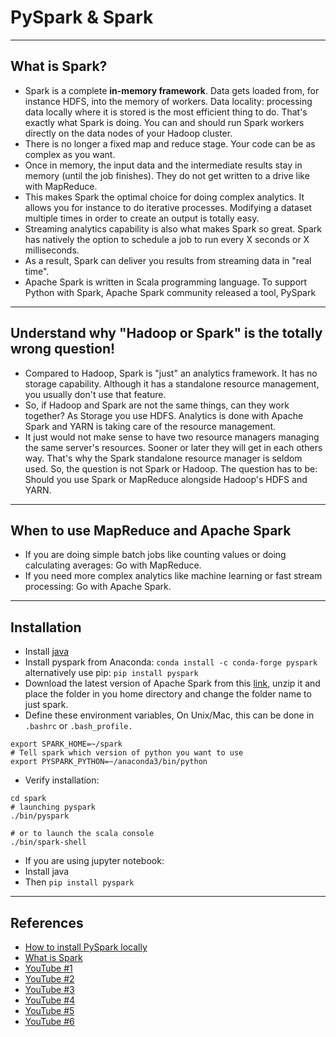 # PySpark & Spark
***

## What is Spark?
- Spark is a complete **in-memory framework**. Data gets loaded from, for instance HDFS, into the memory of workers. Data locality: processing data locally where it is stored is the most efficient thing to do. That's exactly what Spark is doing. You can and should run Spark workers directly on the data nodes of your Hadoop cluster.
- There is no longer a fixed map and reduce stage. Your code can be as complex as you want.
- Once in memory, the input data and the intermediate results stay in memory (until the job
finishes). They do not get written to a drive like with MapReduce.
- This makes Spark the optimal choice for doing complex analytics. It allows you for instance to do iterative processes. Modifying a dataset multiple times in order to create an output is totally easy.
- Streaming analytics capability is also what makes Spark so great. Spark has natively the option to schedule a job to run every X seconds or X milliseconds.
- As a result, Spark can deliver you results from streaming data in "real time".
- Apache Spark is written in Scala programming language. To support Python with Spark, Apache Spark community released a tool, PySpark
***

## Understand why "Hadoop or Spark" is the totally wrong question!
- Compared to Hadoop, Spark is "just" an analytics framework. It has no storage capability. Although it has a standalone resource management, you usually don't use that feature.
- So, if Hadoop and Spark are not the same things, can they work together? As Storage you use HDFS. Analytics is done with Apache Spark and YARN is taking care of the resource management.
- It just would not make sense to have two resource managers managing the same server's resources. Sooner or later they will get in each others way. That's why the Spark standalone resource manager is seldom used. So, the question is not Spark or Hadoop. The question has to be: Should you use Spark or MapReduce alongside Hadoop's HDFS and YARN.
***

## When to use MapReduce and Apache Spark
- If you are doing simple batch jobs like counting values or doing calculating averages: Go with MapReduce.
- If you need more complex analytics like machine learning or fast stream processing: Go with Apache Spark.
***

## Installation
- Install [java](https://www.oracle.com/java/technologies/downloads/#java8)
- Install pyspark from Anaconda: `conda install -c conda-forge pyspark` alternatively use pip: `pip install pyspark`
- Download the latest version of Apache Spark from this [link](https://spark.apache.org/downloads.html), unzip it and place the folder in you home directory and change the folder name to just spark. 
- Define these environment variables, On Unix/Mac, this can be done in `.bashrc` or `.bash_profile.`
```
export SPARK_HOME=~/spark
# Tell spark which version of python you want to use
export PYSPARK_PYTHON=~/anaconda3/bin/python
```
- Verify installation:
```
cd spark
# launching pyspark
./bin/pyspark

# or to launch the scala console
./bin/spark-shell
```
- If you are using jupyter notebook:
- Install java 
- Then `pip install pyspark`
***

## References
- [How to install PySpark locally](https://github.com/ethen8181/machine-learning/blob/master/big_data/spark_installation.md)
- [What is Spark](https://github.com/mikulskibartosz/Cookbook/blob/master/AdvancedSkills.md#data-science-platform)
- [YouTube #1](https://www.youtube.com/watch?v=WyZmM6K7ubc)
- [YouTube #2](https://www.youtube.com/watch?v=7I4YZwaJgPs)
- [YouTube #3](https://www.youtube.com/watch?v=pOMXkbc06m4)
- [YouTube #4](https://www.youtube.com/watch?v=ePj8hx2C-IE)
- [YouTube #5](https://www.youtube.com/watch?v=u6I8HCJlIk0)
- [YouTube #6](https://www.youtube.com/watch?v=l6dx_0LobsA)
